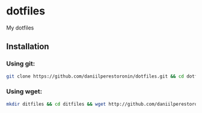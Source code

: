 # dotfiles

My dotfiles

## Installation

### Using git: 

```sh
git clone https://github.com/daniilperestoronin/dotfiles.git && cd dotfiles && sh bootstrap.sh
```

### Using wget:
```sh
mkdir ditfiles && cd ditfiles && wget http://github.com/daniilperestoronin/dotfiles/tarball/main -O - | tar -xzv --strip-components 1 && sh bootstrap.sh
```

